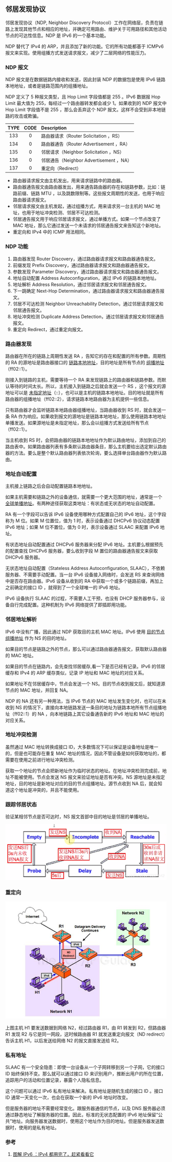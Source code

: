 ## 邻居发现协议
邻居发现协议（NDP, Neighbor Discovery Protocol）工作在网络层，负责在链路上发现其他节点和相应的地址，并确定可用路由、维护关于可用路径和其他活动节点的可达性信息。NDP 是 IPv6 的一个基本功能。

NDP 替代了 IPv4 的 ARP，并且添加了新的功能。它的所有功能都基于 ICMPv6 报文来实现。使用组播方式发送请求报文，减少了二层网络的性能压力。


### NDP 报文
NDP 报文是在数据链路内接收和发送，因此封装 NDP 的数据包是使用 IPv6 链路本地地址，或者是链路范围内的组播地址。

NDP 定义了 5 种报文类型，且 Hop Limit 字段值都是 255 。IPv6 数据报 Hop Limit 最大值为 255，每经过一个路由器转发都会减少 1。如果收到的 NDP 报文中 Hop Limit 字段值不是 255 ，那么会丢弃这个 NDP 报文。这样不会受到非本地链路的攻击或欺骗。

TYPE | CODE | Description
:-----:|:------:|:-------------
133 | 0 | 路由器请求（Router Solicitation ，RS）
134 | 0 | 路由器通告（Router Advertisement ，RA）
135 | 0 | 邻居请求（Neighbor Solicitation ，NS）
136 | 0 | 邻居通告（Neighbor Advertisement ，NA）
137 | 0 | 重定向（Redirect）

- 路由器请求报文由主机发出，用来请求链路中的路由器。
- 路由器通告报文由路由器发出，用来通告路由器的存在和链路参数，比如：链路前缀、链路 MTU ，以及跳数限制等。这些报文周期性的发送，也用于响应路由器请求报文。
- 邻居请求报文由主机发起，通过组播方式，用来请求另一台主机的 MAC 地址，也用于地址冲突检测、邻居不可达检测。
- 邻居通告报文用于响应邻居请求报文，通过单播方式。如果一个节点改变了 MAC 地址，那么它通过发送一个未请求的邻居通告报文来告知这个新地址。
- 重定向和 IPv4 中的 ICMP 用法相同。


### NDP 功能
1. 路由器发现 Router Discovery，通过路由器请求报文和路由器通告报文。
2. 前缀发现 Prefix Discovery，通过路由器请求报文和路由器通告报文。
3. 参数发现 Parameter Discovery，通过路由器请求报文和路由器通告报文。
4. 地址自动配置 Address Autoconfiguration，通过 IPv6 的链路本地地址。
5. 地址解析 Address Resolution，通过邻居请求报文和邻居通告报文。
6. 下一跳确定 Next-Hop Determination，通过路由器请求报文和路由器通告报文。
7. 邻居不可达检测 Neighbor Unreachability Detection，通过邻居请求报文和邻居通告报文。
8. 地址冲突检测 Duplicate Address Detection，通过邻居请求报文和邻居通告报文。
9. 重定向 Redirect，通过重定向报文。


### 路由器发现
路由器在所在的链路上周期性发送 RA ，告知它的存在和配置的所有参数。周期性的 RA 的源地址是路由器接口的 [链路本地地址](IPv6.md#链路本地地址)，目的地址是所有节点的 [组播地址](IPv6.md#组播)（ff02::1）。

刚接入到链路的主机，需要等待一个 RA 来发现链路上的路由器和链路参数。而默认等待的时间太长。所以，主机接入到链路之后就会发送一个 RS ，这个报文的源地址可以是 [未指定地址](IPv6.md#未指定地址)（::），也可以是主机的链路本地地址。目的地址就是所有路由器的组播地址（ff02::2），请求链路本地路由器为主机提供一些信息。

只有路由器才会监听链路本地路由器组播地址，当路由器收到 RS 时，就会发送一条 RA 作为响应。如果收到报文的源地址是链路本地地址，那么使用链路本地地址单播发送。如果源地址是未指定地址，那么会以组播方式发送给所有节点（ff02::1）。

当主机收到 RS 时，会把路由器的链路本地地址作为默认路由地址，添加到自己的路由表中。如果路由器列表有多条默认路由器条目，那么主机要给出选定默认路由器的方法。要么是整个默认路由器列表依次轮询，要么选择单台路由器作为默认路由。


### 地址自动配置
主机接上链路之后会自动配置链路本地地址。

如果主机需要和链路之外的设备通信，就需要一个更大范围的地址，通常是一个 [全球单播地址](IPv6.md#全球单播地址)。有两种途径获取这类地址：有状态或无状态的地址自动配置。

RA 有一个字段可以告诉 IPv6 设备使用哪种方式配置自己的 IPv6 地址，这个字段称为 M 位。如果 M 位置位，值为 1 时，表示设备通过 DHCPv6 协议动态配置 IPv6 地址；如果 M 位不置位，值为 0 时，表示设备通过 SLAAC 来配置 IPv6 地址。

有状态地址自动配置通过 DHCPv6 服务器来分配 IPv6 地址。主机要么根据预先的配置查找 DHCPv6 服务器，要么收到字段 M 置位的路由器通告报文来获取 DHCPv6 服务器。

无状态地址自动配置（Stateless Address Autoconfiguration, SLAAC），不依赖服务器、不需要手动配置。当一台 IPv6 设备接入网络时，会发送 RS 来查询网络中是否存在路由器。IPv6 设备从收到的 RA 中获取一个或多个链路前缀，再加上之前确定的接口 ID ，就得到了一个全球唯一的 IPv6 地址。

IPv6 设备执行 SLAAC 的过程，不需要人工干预，也没有 DHCP 服务器参与，设备自行完成配置。这种机制为 IPv6 网络提供了即插即用功能。


### 邻居地址解析
IPv6 中没有广播，因此通过 NDP 获取目的主机 MAC 地址。IPv6 使用 [目的节点组播地址](IPv6.md#目的节点组播地址) 作为 NS 的目的地址。

如果目的节点是链路之外的节点，那么可以通过路由器通告报文，获取默认路由器的 MAC 地址。

如果目的节点在链路内，会先查找邻居缓存,看一下是否已经有记录。IPv6 的邻居缓存和 IPv4 的 ARP 缓存类似，记录 IP 地址和 MAC 地址的对应关系。

如果地址不在邻居缓存中，节点会发送一个 NS。目的节点收到报文后，就知道源节点的 MAC 地址，并回复 NA。

NDP 的 NA 还有另一种用法，当 IPv6 节点的 MAC 地址发生变化时，也可以在未收到 NS 的情况下，直接向本地链路发送一条目的地址为链路本地所有节点组播地址（ff02::1）的 NA ，向本地链路上其它设备通告新的 IPv6 地址和 MAC 地址的对应关系。


### 地址冲突检测
虽然通过 MAC 地址转换成接口 ID，大多数情况下可以保证是设备地址是唯一的，但是也可能存在重复 MAC 地址的情况，因此不管设备是如何获取地址的，都需要在使用之前进行地址冲突检测。

获取一个地址的节点会把新地址作为临时状态的地址。在地址冲突检测完成前，地址不能被使用。节点会发送 NS 报文来验证地址是否有冲突。NS 源地址是未指定地址，目的地址是新地址对应的目的节点组播地址。源节点收到 NA 后，就会知道这个地址是冲突的，并且不能使用。


### 跟踪邻居状态
验证某相邻节点是否可达时，NS 报文首部中目的地址是邻居的单播地址。

![](Pics/2021-10-07-22-43-09.png)


### 重定向
![](Pics/2021-10-07-22-48-16.png)

上图主机 H1 要发送数据到网络 N2，经过路由器 R1，由 R1 转发到 R2，但路由器 R1 发现 R2 与它是同一网段，这时候路由器 R1 就发送重定向报文（ND redirect）告诉主机 H1，以后发送给网络 N2 的报文直接发送给 R2。


### 私有地址
SLAAC 有一个安全隐患：即使一台设备从一个子网转移到另一个子网，它的接口 ID 始终保持不变。那么就可以通过接口 ID 来识别用户，推断出用户的所在位置，追踪用户的活动和位置记录，暴露个人隐私信息。

这个问题可以通过 IPv6 私有地址来解决。私有地址是随机生成的接口 ID 。接口 ID 通常一天变化一次，也会在获取一个新的 IPv6 地址时改变。

但是服务器的地址不需要经常变化。跟服务器通信的节点，以及 DNS 服务器必须通过静态地址了解服务器的位置。因此，标准的无状态配置的 IPv6 地址保留“公共”地址。向服务器发送数据时，使用这个地址作为目的地址。但是服务器发送数据时，使用的是私有地址。


### 参考
1. [图解 IPv6 ：IPv4 都用完了，赶紧看看它](https://mp.weixin.qq.com/s/3PyqPDfGKVb5HdkH-iNTXA)